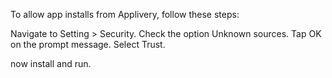 To allow app installs from Applivery, follow these steps:

Navigate to Setting > Security.
Check the option Unknown sources.
Tap OK on the prompt message.
Select Trust.

now install and run.
